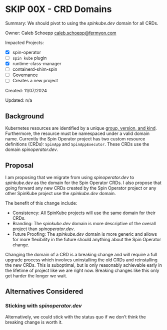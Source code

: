 # SKIP 00X - CRD Domains

Summary: We should pivot to using the _spinkube.dev_ domain for all CRDs.

Owner: Caleb Schoepp <caleb.schoepp@fermyon.com>

Impacted Projects:

- [x] spin-operator
- [ ] `spin kube` plugin
- [x] runtime-class-manager
- [ ] containerd-shim-spin
- [ ] Governance
- [ ] Creates a new project

Created: 11/07/2024

Updated: n/a

## Background

Kubernetes resources are identified by a unique [group, version, and kind](https://book.kubebuilder.io/cronjob-tutorial/gvks). Furthermore, the resource must be namespaced under a valid domain name. Currently the Spin Operator project has two custom resource definitions (CRDs): `SpinApp` and `SpinAppExecutor`. These CRDs use the domain _spinoperator.dev_.

## Proposal

I am proposing that we migrate from using _spinoperator.dev_ to _spinkube.dev_ as the domain for the Spin Operator CRDs. I also propose that going forward any new CRDs created by the Spin Operator project or any other SpinKube project use the _spinkube.dev_ domain.

The benefit of this change include:

- Consistency: All SpinKube projects will use the same domain for their CRDs.
- Branding: The _spinkube.dev_ domain is more descriptive of the overall project than _spinoperator.dev_.
- Future Proofing: The _spinkube.dev_ domain is more generic and allows for more flexibility in the future should anything about the Spin Operator change.

Changing the domain of a CRD is a breaking change and will require a full upgrade process which involves uninstalling the old CRDs and reinstalling the new CRDs. This is suboptimal, but is only reasonably achievable early in the lifetime of project like we are right now. Breaking changes like this only get harder the longer we wait.

## Alternatives Considered

### Sticking with _spinoperator.dev_

Alternatively, we could stick with the status quo if we don't think the breaking change is worth it.
